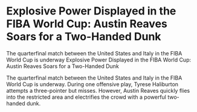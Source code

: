 #  Explosive Power Displayed in the FIBA World Cup: Austin Reaves Soars for a Two-Handed Dunk

The quarterfinal match between the United States and Italy in the FIBA World Cup is underway 
  Explosive Power Displayed in the FIBA World Cup: Austin Reaves Soars for a Two-Handed Dunk

The quarterfinal match between the United States and Italy in the FIBA World Cup is underway. During one offensive play, Tyrese Haliburton attempts a three-pointer but misses. However, Austin Reaves quickly flies into the restricted area and electrifies the crowd with a powerful two-handed dunk.